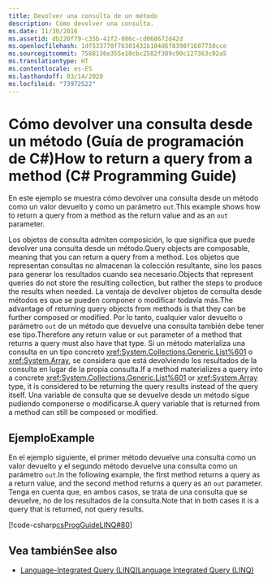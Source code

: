 ```yaml
---
title: Devolver una consulta de un método
description: Cómo devolver una consulta.
ms.date: 11/30/2016
ms.assetid: db220f79-c35b-41f2-886c-cd068672d42d
ms.openlocfilehash: 1df533770f76301432b104d6f8398f1687750cce
ms.sourcegitcommit: 7588136e355e10cbc2582f389c90c127363c02a5
ms.translationtype: HT
ms.contentlocale: es-ES
ms.lasthandoff: 03/14/2020
ms.locfileid: "73972522"
---
```

# <a name="how-to-return-a-query-from-a-method-c-programming-guide"></a><span data-ttu-id="36ba2-103">Cómo devolver una consulta desde un método (Guía de programación de C#)</span><span class="sxs-lookup"><span data-stu-id="36ba2-103">How to return a query from a method (C# Programming Guide)</span></span>
<span data-ttu-id="36ba2-104">En este ejemplo se muestra cómo devolver una consulta desde un método como un valor devuelto y como un parámetro `out`.</span><span class="sxs-lookup"><span data-stu-id="36ba2-104">This example shows how to return a query from a method as the return value and as an `out` parameter.</span></span>  
  
 <span data-ttu-id="36ba2-105">Los objetos de consulta admiten composición, lo que significa que puede devolver una consulta desde un método.</span><span class="sxs-lookup"><span data-stu-id="36ba2-105">Query objects are composable, meaning that you can return a query from a method.</span></span> <span data-ttu-id="36ba2-106">Los objetos que representan consultas no almacenan la colección resultante, sino los pasos para generar los resultados cuando sea necesario.</span><span class="sxs-lookup"><span data-stu-id="36ba2-106">Objects that represent queries do not store the resulting collection, but rather the steps to produce the results when needed.</span></span> <span data-ttu-id="36ba2-107">La ventaja de devolver objetos de consulta desde métodos es que se pueden componer o modificar todavía más.</span><span class="sxs-lookup"><span data-stu-id="36ba2-107">The advantage of returning query objects from methods is that they can be further composed or modified.</span></span> <span data-ttu-id="36ba2-108">Por lo tanto, cualquier valor devuelto o parámetro `out` de un método que devuelve una consulta también debe tener ese tipo.</span><span class="sxs-lookup"><span data-stu-id="36ba2-108">Therefore any return value or `out` parameter of a method that returns a query must also have that type.</span></span> <span data-ttu-id="36ba2-109">Si un método materializa una consulta en un tipo concreto <xref:System.Collections.Generic.List%601> o <xref:System.Array>, se considera que está devolviendo los resultados de la consulta en lugar de la propia consulta.</span><span class="sxs-lookup"><span data-stu-id="36ba2-109">If a method materializes a query into a concrete <xref:System.Collections.Generic.List%601> or <xref:System.Array> type, it is considered to be returning the query results instead of the query itself.</span></span> <span data-ttu-id="36ba2-110">Una variable de consulta que se devuelve desde un método sigue pudiendo componerse o modificarse.</span><span class="sxs-lookup"><span data-stu-id="36ba2-110">A query variable that is returned from a method can still be composed or modified.</span></span>  
  
## <a name="example"></a><span data-ttu-id="36ba2-111">Ejemplo</span><span class="sxs-lookup"><span data-stu-id="36ba2-111">Example</span></span>  
 <span data-ttu-id="36ba2-112">En el ejemplo siguiente, el primer método devuelve una consulta como un valor devuelto y el segundo método devuelve una consulta como un parámetro `out`.</span><span class="sxs-lookup"><span data-stu-id="36ba2-112">In the following example, the first method returns a query as a return value, and the second method returns a query as an `out` parameter.</span></span> <span data-ttu-id="36ba2-113">Tenga en cuenta que, en ambos casos, se trata de una consulta que se devuelve, no de los resultados de la consulta.</span><span class="sxs-lookup"><span data-stu-id="36ba2-113">Note that in both cases it is a query that is  returned, not query results.</span></span>  
  
 [!code-csharp[csProgGuideLINQ#80](~/samples/snippets/csharp/concepts/linq/how-to-return-a-query-from-a-method_1.cs)]  

## <a name="see-also"></a><span data-ttu-id="36ba2-114">Vea también</span><span class="sxs-lookup"><span data-stu-id="36ba2-114">See also</span></span>

- [<span data-ttu-id="36ba2-115">Language-Integrated Query (LINQ)</span><span class="sxs-lookup"><span data-stu-id="36ba2-115">Language Integrated Query (LINQ)</span></span>](index.md)
